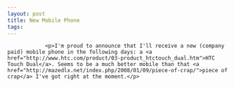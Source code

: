 ```yaml
---
layout: post
title: New Mobile Phone
tags:
---
```



                <p>I'm proud to announce that I'll receive a new (company paid) mobile phone in the following days: a <a href="http://www.htc.com/product/03-product_htctouch_dual.htm">HTC Touch Dual</a>. Seems to be a much better mobile than that <a href="http://mazedlx.net/index.php/2008/01/09/piece-of-crap/">piece of crap</a> I've got right at the moment.</p>
